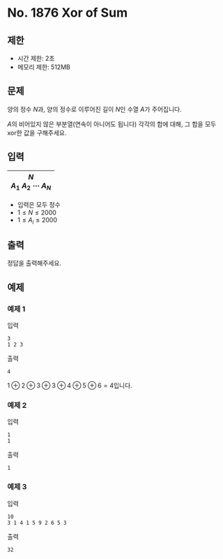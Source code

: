 # No. 1876 Xor of Sum

## 제한

- 시간 제한: 2초
- 메모리 제한: 512MB

## 문제

양의 정수 $N$과, 양의 정수로 이루어진 길이 $N$인 수열 $A$가 주어집니다.

$A$의 비어있지 않은 부분열(연속이 아니어도 됩니다) 각각의 합에 대해, 그 합을 모두 xor한 값을 구해주세요.

## 입력

| $N$ <br>$A_1$ $A_2$ $\cdots$ $A_N$ |
| ---- |

- 입력은 모두 정수 
- $1 \le N \le 2000$
- $1 \le A_i \le 2000$

## 출력

정답을 출력해주세요.

## 예제

### 예제 1

입력

```
3
1 2 3
```

출력

```
4
```

$1 \oplus 2 \oplus 3 \oplus 3 \oplus 4 \oplus 5 \oplus 6 = 4$입니다.

### 예제 2

입력

```
1
1
```

출력

```
1
```

### 예제 3

입력

```
10
3 1 4 1 5 9 2 6 5 3
```

출력

```
32
```
